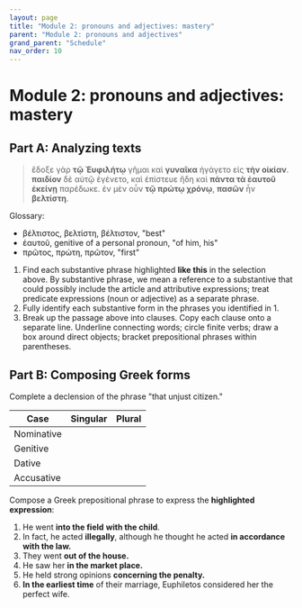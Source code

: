 ```yaml
---
layout: page
title: "Module 2: pronouns and adjectives: mastery"
parent: "Module 2: pronouns and adjectives"
grand_parent: "Schedule"
nav_order: 10
---
```



# Module 2: pronouns and adjectives: mastery

## Part A: Analyzing texts




> ἔδοξε γὰρ **τῷ Ἐυφιλήτῳ** γῆμαι καὶ **γυναῖκα** ἠγάγετο εἰς **τὴν οἰκίαν**. **παιδίον** δὲ αὐτῷ ἐγένετο, καὶ ἐπίστευε ἤδη καὶ **πάντα τὰ ἑαυτοῦ** **ἐκείνῃ** παρέδωκε. ἐν μὲν οὖν **τῷ πρώτῳ χρόνῳ**,
**πασῶν** ἦν **βελτίστη**.

Glossary:


- βέλτιστος, βελτίστη, βέλτιστον, "best"
- ἑαυτοῦ, genitive of a personal pronoun, "of him, his"
- πρῶτος, πρώτη, πρῶτον, "first"
 

1. Find each substantive phrase highlighted **like this** in the selection above.  By substantive phrase, we mean a reference to a substantive that could possibly include the article and attributive expressions; treat predicate expressions (noun or adjective) as a separate phrase.
2. Fully identify each substantive form in the phrases you identified in 1.
2.  Break up the passage above into clauses. Copy each clause onto a separate line.  Underline connecting words; circle finite verbs; draw a box around direct objects; bracket  prepositional phrases within parentheses.

## Part B: Composing Greek forms

Complete a declension of the phrase "that unjust citizen."

| Case | Singular | Plural |
| --- | --- | --- |
| Nominative | |
| Genitive | |
| Dative | |
| Accusative | |



Compose a Greek prepositional phrase to express the **highlighted expression**:

1. He went **into the field** **with the child**.
2. In fact, he acted **illegally**, although he thought he acted **in accordance with the law.**
3. They went **out of the house.**
4. He saw her  **in the market place.**
5. He held strong opinions **concerning the penalty.**
6. **In the earliest time** of their marriage, Euphiletos considered her the perfect wife.